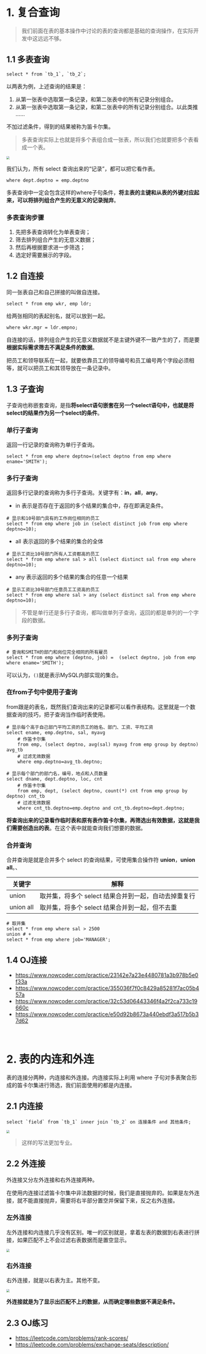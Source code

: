 # 1. 复合查询

> 我们前面在表的基本操作中讨论的表的查询都是基础的查询操作，在实际开发中这远远不够。

## 1.1 多表查询

```mysql
select * from `tb_1`, `tb_2`;
```

以两表为例，上述查询的结果是：

1. 从第一张表中选取第一条记录，和第二张表中的所有记录分别组合。
2. 从第一张表中选取第一条记录，和第二张表中的所有记录分别组合。以此类推 ……

不加过滤条件，得到的结果被称为笛卡尔集。

> 多表查询实际上也就是将多个表组合成一张表，所以我们也就要把多个表看成一个表。

<img src="4-复合查询和内外连接.assets/多表查询示例示例图示.png" style="zoom:50%;" />

我们认为，所有 select 查询出来的“记录”，都可以把它看作表。

```mysql
where dept.deptno = emp.deptno
```

多表查询中一定会包含这样的where子句条件，**将主表的主键和从表的外键对应起来，可以将排列组合产生的无意义的记录抛弃**。

### 多表查询步骤

1. 先把多表查询转化为单表查询；
2. 筛去排列组合产生的无意义数据；
3. 然后再根据要求进一步筛选；
4. 选定好需要展示的字段。

## 1.2 自连接

同一张表自己和自己拼接的叫做自连接。

```mysql
select * from emp wkr, emp ldr;
```

给两张相同的表起别名，就可以放到一起。

```mysql
where wkr.mgr = ldr.empno;
```

自连接的话，排列组合产生的无意义数据就不是主键外键不一致产生的了，而是要**根据实际需求筛去不满足条件的数据**。

把员工和领导联系在一起，就要依靠员工的领导编号和员工编号两个字段必须相等，就可以把员工和其领导放在一条记录中。

## 1.3 子查询

子查询也称嵌套查询，是指**将select语句嵌套在另一个select语句中，也就是将select的结果作为另一个select的条件**。

### 单行子查询

返回一行记录的查询称为单行子查询。

```mysql
select * from emp where deptno=(select deptno from emp where ename='SMITH');
```

### 多行子查询

返回多行记录的查询称为多行子查询。关键字有：**in**，**all**，**any**。

- in 表示是否存在于返回的多个结果的集合中，存在即满足条件。

```mysql
# 显示和10号部门具有的工作岗位相同的员工
select * from emp where job in (select distinct job from emp where deptno=10);
```

- all 表示返回的多个结果的集合的全体

```mysql
# 显示工资比10号部门所有人工资都高的员工
select * from emp where sal > all (select distinct sal from emp where deptno=10);
```

- any 表示返回的多个结果的集合的任意一个结果

```mysql
# 显示工资比30号部门任意员工工资高的员工 
select * from emp where sal > any (select distinct sal from emp where deptno=10);
```

> 不管是单行还是多行子查询，都叫做单列子查询，返回的都是单列的一个字段的数据。

### 多列子查询

```mysql
# 查询和SMITH的部门和岗位完全相同的所有雇员
select * from emp where (deptno, job) =  (select deptno, job from emp where ename='SMITH');
```

可以认为，`()`就是表示MySQL内部实现的集合。

### 在from子句中使用子查询

from跟是的表名，既然我们查询出来的记录都可以看作表结构。这里就是一个数据查询的技巧，把子查询当作临时表使用。

```mysql
# 显示每个高于自己部门平均工资的员工的姓名、部门、工资、平均工资
select ename, emp.deptno, sal, myavg
	# 作笛卡尔集 
	from emp, (select deptno, avg(sal) myavg from emp group by deptno) avg_tb 
	# 过滤无效数据
	where emp.deptno=avg_tb.deptno;
	
# 显示每个部门的部门名，编号，地点和人员数量
select dname, dept.deptno, loc, cnt
	# 作笛卡尔集 
	from emp, dept, (select deptno, count(*) cnt from emp group by deptno) cnt_tb
    # 过滤无效数据
	where cnt_tb.deptno=emp.deptno and cnt_tb.deptno=dept.deptno;
```

**将查询出来的记录看作临时表和原有表作笛卡尔集，再筛选出有效数据，这就是我们需要创造出的表**。在这个表中就能查询我们想要的数据。

### 合并查询

合并查询是就是合并多个 select 的查询结果，可使用集合操作符 **union**，**union all**。、

| 关键字    | 解释                                                 |
| --------- | ---------------------------------------------------- |
| union     | 取并集，将多个 select 结果合并到一起，自动去掉重复行 |
| union all | 取并集，将多个 select 结果合并到一起，但不去重       |

```mysql
# 取并集
select * from emp where sal > 2500 
union # + 
select * from emp where job='MANAGER';
```

## 1.4 OJ连接

- https://www.nowcoder.com/practice/23142e7a23e4480781a3b978b5e0f33a
- https://www.nowcoder.com/practice/355036f7f0c8429a85281f7ac05b457a
- https://www.nowcoder.com/practice/32c53d06443346f4a2f2ca733c19660c
- https://www.nowcoder.com/practice/e50d92b8673a440ebdf3a517b5b37d62

&nbsp;

# 2. 表的内连和外连

表的连接分两种，内连接和外连接。内连接实际上利用 where 子句对多表聚合形成的笛卡尔集进行筛选，我们前面使用的都是内连接。

## 2.1 内连接

```mysql
select `field` from `tb_1` inner join `tb_2` on 连接条件 and 其他条件;	
```

<img src="4-复合查询和内外连接.assets/内连接和多表查询图示.png" style="zoom:50%;" />

> 这样的写法更加专业。

## 2.2 外连接

外连接又分左外连接和右外连接两种。

在使用内连接过滤笛卡尔集中非法数据的时候，我们是直接抛弃的。如果是左外连接，就不能直接抛弃，需要将右半部分置空并保留下来，反之右外连接。

### 左外连接

左外连接和内连接几乎没有区别。唯一的区别就是，拿着左表的数据到右表进行拼接，如果匹配不上不会过滤右表数据而是置空显示。

<img src="4-复合查询和内外连接.assets/左外连接图示.png" style="zoom:50%;" />

### 右外连接

右外连接，就是以右表为主。其他不变。

<img src="4-复合查询和内外连接.assets/右外连接使用示例.png" style="zoom:50%;" />

**外连接就是为了显示出匹配不上的数据，从而确定哪些数据不满足条件。**

## 2.3 OJ练习

- https://leetcode.com/problems/rank-scores/
- https://leetcode.com/problems/exchange-seats/description/
